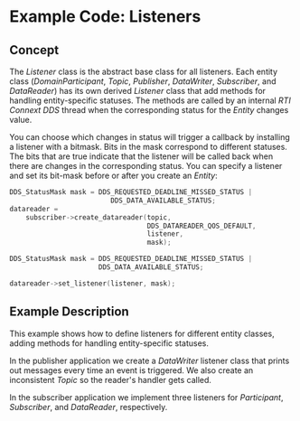 # Example Code: Listeners

## Concept

The *Listener* class is the abstract base class for all listeners. Each entity
class (*DomainParticipant*, *Topic*, *Publisher*, *DataWriter*, *Subscriber*,
and *DataReader*) has its own derived *Listener* class that add methods for
handling entity-specific statuses. The methods are called by an internal *RTI
Connext DDS* thread when the corresponding status for the *Entity* changes
value.

You can choose which changes in status will trigger a callback by installing a
listener with a bitmask. Bits in the mask correspond to different statuses. The
bits that are true indicate that the listener will be called back when there are
changes in the corresponding status. You can specify a listener and set its
bit-mask before or after you create an *Entity*:

```c
DDS_StatusMask mask = DDS_REQUESTED_DEADLINE_MISSED_STATUS |
                         DDS_DATA_AVAILABLE_STATUS;
datareader =
    subscriber->create_datareader(topic,
                                  DDS_DATAREADER_QOS_DEFAULT,
                                  listener,
                                  mask);

DDS_StatusMask mask = DDS_REQUESTED_DEADLINE_MISSED_STATUS |
                      DDS_DATA_AVAILABLE_STATUS;

datareader->set_listener(listener, mask);
```

## Example Description

This example shows how to define listeners for different entity classes, adding
methods for handling entity-specific statuses.

In the publisher application we create a *DataWriter* listener class that prints
out messages every time an event is triggered. We also create an inconsistent
*Topic* so the reader's handler gets called.

In the subscriber application we implement three listeners for *Participant*,
*Subscriber*, and *DataReader*, respectively.

